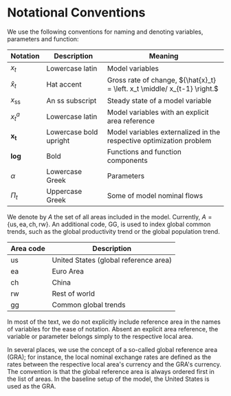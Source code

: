 <div style="page-break-after: always;"></div>

# Notational Conventions

We use the following conventions for naming and denoting variables,
parameters and function:

| Notation                  | Description                | Meaning                                                      |
| ------------------------- | -------------------------- | ------------------------------------------------------------ |
| $x_t$                     | Lowercase latin            | Model variables                                              |
| ${\hat{x}_t}$             | Hat accent                 | Gross rate of change, ${\hat{x}_t} = \left. x_t \middle/ x_{t-1} \right.$ |
| $x_\mathrm{ss}$           | An $\mathrm{ss}$ subscript | Steady state of a model variable                             |
| $x^a_t$                   | Lowercase latin            | Model variables with an explicit area reference              |
| ${\mathrm{\mathbf{x_t}}}$ | Lowercase bold upright     | Model variables externalized in the respective optimization problem |
| ${\textbf{log}}$          | Bold                       | Functions and function components                            |
| $\alpha$                  | Lowercase Greek            | Parameters                                                   |
| $\Pi_t$                   | Uppercase Greek            | Some of model nominal flows                                  |

We denote by $A$ the set of all areas included in the model. Currently,
$A=\{\mathrm{us}, \mathrm{ea}, \mathrm{ch}, \mathrm{rw}\}$. An additional
code, $\mathrm{GG}$, is used to index global common trends, such as the global
productivity trend or the global population trend.

| Area code | Description                           |
| --------- | ------------------------------------- |
| us        | United States (global reference area) |
| ea        | Euro Area                             |
| ch        | China                                 |
| rw        | Rest of world                         |
| gg        | Common global trends                  |

In most of the text, we do not explicitly include  reference area in
the names of variables for the ease of notation. Absent an explicit area
reference, the variable or parameter belongs simply to the respective local
area. 

In several places, we use the concept of a so-called global reference area
(GRA); for instance, the local nominal exchange rates are defined as the
rates between the respective local area's currency and the GRA's currency.
The convention is that the global reference area is always ordered first in
the list of areas. In the baseline setup of the model, the United States is
used as the GRA.

